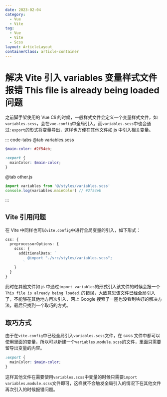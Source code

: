 ```yaml
---
date: 2023-02-04
category:
  - Vue
  - Vite
tag:
  - Vue
  - Vite
  - Scss
layout: ArticleLayout
containerClass: article-container
---
```


# 解决 Vite 引入 variables 变量样式文件报错 This file is already being loaded 问题

之前脚手架使用的 Vue Cli 的时候，一般样式文件会定义一个变量样式文件，如`variables.scss`，会在`vue.config`中全局引入，而`variables.scss`中也会通过`:export`的形式将变量导出，这样也方便在其他文件如 js 中引入相关变量。

<!-- more -->

::: code-tabs
@tab variables.scss

```scss
$main-color: #2f54eb;

:export {
  mainColor: $main-color;
}
```

@tab other.js

```js
import variables from '@/styles/variables.scss'
console.log(variables.mainColor) // #2f54eb
```

:::

## Vite 引用问题

在 Vite 中同样也可以`vite.config`中进行全局变量的引入，如下形式：

```ts
css: {
  preprocessorOptions: {
    scss: {
      additionalData: `
          @import "./src/styles/variables.scss";
        `
    }
  }
}
```

此时在其他文件如 js 中通过`import variables`的形式引入该文件的时候会报一个`This file is already being loaded.`的错误，大致意思该文件已经全局引入了，不能够在其他地方再次引入，网上 Google 搜索了一圈也没看到啥好的解决方法，最后只找到一个取巧的方式。

## 取巧方式

由于在`vite.config`中已经全局引入`variables.scss`文件，在 scss 文件中都可以使用里面的变量，所以可以新建一个`variables.module.scss`的文件，里面只需要留导出变量的内容。

```scss
:export {
  mainColor: $main-color;
}
```

这样其他文件在需要使用`variables.scss`中变量的时候只需要`import` `variables.module.scss`文件即可，这样就不会触发全局引入的情况下在其他文件再次引入的时候报错问题。

